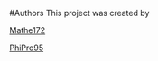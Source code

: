 #Authors
This project was created by

[Mathe172](https://github.com/Mathe172)

[PhiPro95](https://github.com/PhiPro95)
